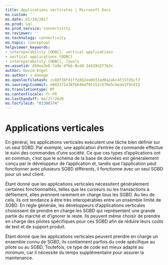 ```yaml
---
title: Applications verticales | Microsoft Docs
ms.custom: ''
ms.date: 01/19/2017
ms.prod: sql
ms.prod_service: connectivity
ms.reviewer: ''
ms.technology: connectivity
ms.topic: conceptual
helpviewer_keywords:
- interoperability [ODBC], vertical applications
- vertical applications [ODBC]
- interoperability [ODBC], levels
ms.assetid: d50ea3e6-7a9e-4fb6-8cd8-1d429d2f7b3c
author: David-Engel
ms.author: v-daenge
ms.openlocfilehash: cc88f38fd1ffe8b2ee0033ad0a2abc4f15fd5cf3
ms.sourcegitcommit: e042272a38fb646df05152c676e5cbeae3f9cd13
ms.translationtype: MT
ms.contentlocale: fr-FR
ms.lasthandoff: 04/27/2020
ms.locfileid: "81300374"
---
```

# <a name="vertical-applications"></a>Applications verticales
En général, les applications verticales exécutent une tâche bien définie sur un seul SGBD. Par exemple, une application d’entrée de commande effectue le suivi des commandes d’une société. Ce que ces types d’applications ont en commun, c’est que le schéma de la base de données est généralement conçu par le développeur de l’application et, tandis que l’application peut fonctionner avec plusieurs SGBD différents, il fonctionne avec un seul SGBD pour un seul client.  
  
 Étant donné que les applications verticales nécessitent généralement certaines fonctionnalités, telles que les curseurs ou les transactions à défilement, elles prennent rarement en charge tous les SGBD. Au lieu de cela, ils ont tendance à être très interopérables entre un ensemble limité de SGBD. En règle générale, les développeurs d’applications verticales choisissent de prendre en charge les SGBD qui représentent une grande partie du marché et d’ignorer le reste. Ils peuvent même choisir de prendre en charge des pilotes spécifiques pour ces SGBD afin de réduire leurs coûts de test et de support produit.  
  
 Étant donné que les applications verticales peuvent prendre en charge un ensemble connu de SGBD, ils contiennent parfois du code spécifique au pilote ou au SGBD. Toutefois, ce type de code est mieux adapté au minimum, car il nécessite du temps supplémentaire pour assurer la maintenance.
